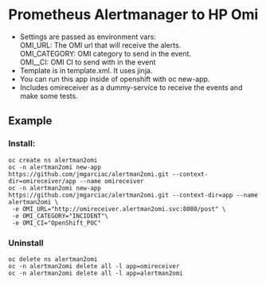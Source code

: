 # Prometheus Alertmanager to HP Omi

 - Settings are passed as environment vars:  
        OMI_URL: The OMI url that will receive the alerts.  
        OMI_CATEGORY: OMI category to send in the event.  
        OMI__CI: OMI CI to send with in the event  
 - Template is in template.xml. It uses jinja.
 - You can run this app inside of openshift with oc new-app.
 - Includes omireceiver as a dummy-service to receive the events and make some tests.

## Example
### Install:
```
oc create ns alertman2omi  
oc -n alertman2omi new-app https://github.com/jmgarciac/alertman2omi.git --context-dir=omireceiver/app --name omireceiver  
oc -n alertman2omi new-app https://github.com/jmgarciac/alertman2omi.git --context-dir=app --name alertman2omi \
 -e OMI_URL="http://omireceiver.alertman2omi.svc:8080/post" \
 -e OMI_CATEGORY="INCIDENT"\
 -e OMI_CI="OpenShift_POC"  
```
### Uninstall
```
oc delete ns alertman2omi  
oc -n alertman2omi delete all -l app=omireceiver
oc -n alertman2omi delete all -l app=alertman2omi
```